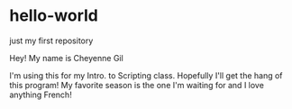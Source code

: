 # hello-world
just my first repository

Hey! My name is Cheyenne Gil

I'm using this for my Intro. to Scripting class. Hopefully I'll get the hang of this program! 
My favorite season is the one I'm waiting for and I love anything French!
